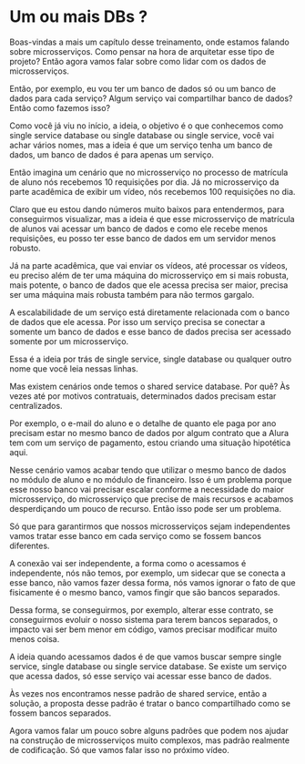 # Um ou mais DBs ? 
Boas-vindas a mais um capítulo desse treinamento, onde estamos falando sobre microsserviços. Como pensar na hora de arquitetar esse tipo de projeto? Então agora vamos falar sobre como lidar com os dados de microsserviços.

Então, por exemplo, eu vou ter um banco de dados só ou um banco de dados para cada serviço? Algum serviço vai compartilhar banco de dados? Então como fazemos isso?

Como você já viu no início, a ideia, o objetivo é o que conhecemos como single service database ou single database ou single service, você vai achar vários nomes, mas a ideia é que um serviço tenha um banco de dados, um banco de dados é para apenas um serviço.

Então imagina um cenário que no microsserviço no processo de matrícula de aluno nós recebemos 10 requisições por dia. Já no microsserviço da parte acadêmica de exibir um vídeo, nós recebemos 100 requisições no dia.

Claro que eu estou dando números muito baixos para entendermos, para conseguirmos visualizar, mas a ideia é que esse microsserviço de matrícula de alunos vai acessar um banco de dados e como ele recebe menos requisições, eu posso ter esse banco de dados em um servidor menos robusto.

Já na parte acadêmica, que vai enviar os vídeos, até processar os vídeos, eu preciso além de ter uma máquina do microsserviço em si mais robusta, mais potente, o banco de dados que ele acessa precisa ser maior, precisa ser uma máquina mais robusta também para não termos gargalo.

A escalabilidade de um serviço está diretamente relacionada com o banco de dados que ele acessa. Por isso um serviço precisa se conectar a somente um banco de dados e esse banco de dados precisa ser acessado somente por um microsserviço.

Essa é a ideia por trás de single service, single database ou qualquer outro nome que você leia nessas linhas.

Mas existem cenários onde temos o shared service database. Por quê? Às vezes até por motivos contratuais, determinados dados precisam estar centralizados.

Por exemplo, o e-mail do aluno e o detalhe de quanto ele paga por ano precisam estar no mesmo banco de dados por algum contrato que a Alura tem com um serviço de pagamento, estou criando uma situação hipotética aqui.

Nesse cenário vamos acabar tendo que utilizar o mesmo banco de dados no módulo de aluno e no módulo de financeiro. Isso é um problema porque esse nosso banco vai precisar escalar conforme a necessidade do maior microsserviço, do microsserviço que precise de mais recursos e acabamos desperdiçando um pouco de recurso. Então isso pode ser um problema.

Só que para garantirmos que nossos microsserviços sejam independentes vamos tratar esse banco em cada serviço como se fossem bancos diferentes.

A conexão vai ser independente, a forma como o acessamos é independente, nós não temos, por exemplo, um sidecar que se conecta a esse banco, não vamos fazer dessa forma, nós vamos ignorar o fato de que fisicamente é o mesmo banco, vamos fingir que são bancos separados.

Dessa forma, se conseguirmos, por exemplo, alterar esse contrato, se conseguirmos evoluir o nosso sistema para terem bancos separados, o impacto vai ser bem menor em código, vamos precisar modificar muito menos coisa.

A ideia quando acessamos dados é de que vamos buscar sempre single service, single database ou single service database. Se existe um serviço que acessa dados, só esse serviço vai acessar esse banco de dados.

Às vezes nos encontramos nesse padrão de shared service, então a solução, a proposta desse padrão é tratar o banco compartilhado como se fossem bancos separados.

Agora vamos falar um pouco sobre alguns padrões que podem nos ajudar na construção de microsserviços muito complexos, mas padrão realmente de codificação. Só que vamos falar isso no próximo vídeo.